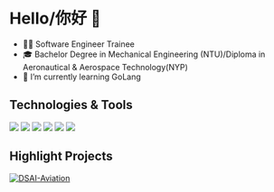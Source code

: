 # Hello/你好 👋

- 👨‍💻 Software Engineer Trainee
- 🎓 Bachelor Degree in Mechanical Engineering (NTU)/Diploma in Aeronautical & Aerospace Technology(NYP)
- 🌱 I’m currently learning GoLang

## Technologies & Tools
![](https://img.shields.io/badge/Editor-VS_Code-informational?style=flat&logo=visual-studio-code&logoColor=white&color=6aa6f8)
![](https://img.shields.io/badge/Code-Python-informational?style=flat&logo=python&logoColor=white&color=6aa6f8)
![](https://img.shields.io/badge/Code-JavaScript-informational?style=flat&logo=javascript&logoColor=white&color=6aa6f8)
![](https://img.shields.io/badge/Code-Golang-informational?style=flat&logo=go&logoColor=white&color=6aa6f8)
![](https://img.shields.io/badge/Tools-PostgreSQL-informational?style=flat&logo=postgresql&logoColor=white&color=6aa6f8)
![](https://img.shields.io/badge/Tools-Docker-informational?style=flat&logo=docker&logoColor=white&color=6aa6f8)

## Highlight Projects
<a href="https://github.com/wkcjay/DSAI-Aviation.git">
  <img align="center" src="https://github-readme-stats.vercel.app/api/pin/?username=wkcjay&repo=DSAI-Aviation&show_icons=true&line_height=27&title_color=6aa6f8&text_color=8a919a&icon_color=6aa6f8&bg_color=22272e" alt="DSAI-Aviation" />
</a>

